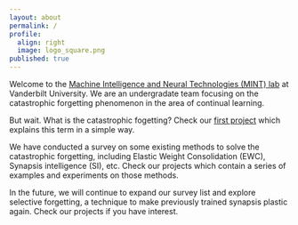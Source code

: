 ```yaml
---
layout: about
permalink: /
profile:
  align: right
  image: logo_square.png
published: true
---
```


Welcome to the <a href="http://lab.vanderbilt.edu/mint-lab" target="_blank">Machine Intelligence and Neural Technologies (MINT) lab</a> at Vanderbilt University. We are an undergradate team focusing on the catastrophic forgetting phenomenon in the area of continual learning.

But wait. What is the catastrophic fogetting? Check our [first project](projects/1_project) which explains this term in a simple way.

We have conducted a survey on some existing methods to solve the catastrophic forgetting, including Elastic Weight Consolidation (EWC), Synapsis intelligence (SI), etc. Check our projects which contain a series of examples and experiments on those methods.

In the future, we will continue to expand our survey list and explore selective forgetting, a technique to make previously trained synapsis plastic again. Check our projects if you have interest.
